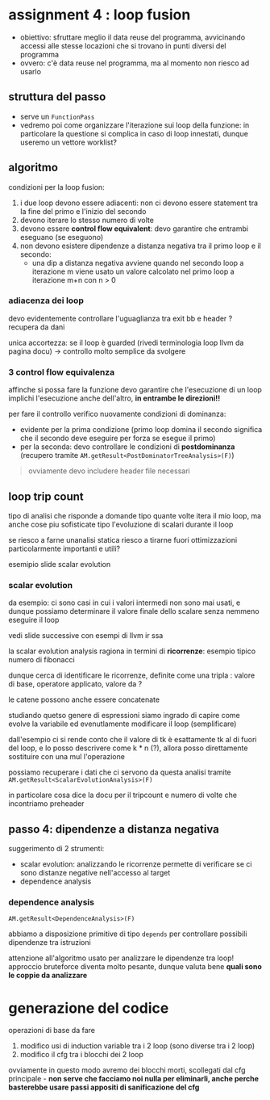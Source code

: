 # assignment 4 : loop fusion

- obiettivo: sfruttare meglio il data reuse del programma, avvicinando accessi alle stesse locazioni che si trovano in punti diversi del programma
- ovvero: c'è data reuse nel programma, ma al momento non riesco ad usarlo

## struttura del passo

- serve un `FunctionPass`
- vedremo poi come organizzare l'iterazione sui loop della funzione: in particolare la questione si complica in caso di loop innestati, dunque useremo un vettore worklist?

## algoritmo

condizioni per la loop fusion:

1. i due loop devono essere adiacenti: non ci devono essere statement tra la fine del primo e l'inizio del secondo
1. devono iterare lo stesso numero di volte
1. devono essere **control flow equivalent**: devo garantire che entrambi eseguano (se eseguono)
1. non devono esistere dipendenze a distanza negativa tra il primo loop e il secondo:
    - una dip a distanza negativa avviene quando nel secondo loop a iterazione m viene usato un valore calcolato nel primo loop a iterazione m+n con n > 0

### adiacenza dei loop

devo evidentemente controllare l'uguaglianza tra exit bb e header ? recupera da dani

unica accortezza: se il loop è guarded (rivedi terminologia loop llvm da pagina docu) &rarr; controllo molto semplice da svolgere

### 3 control flow equivalenza

affinche si possa fare la funzione devo garantire che l'esecuzione di un loop implichi l'esecuzione anche dell'altro, **in entrambe le direzioni!!**

per fare il controllo verifico nuovamente condizioni di dominanza:

- evidente per la prima condizione (primo loop domina il secondo significa che il secondo deve eseguire per forza se esegue il primo)
- per la seconda: devo controllare le condizioni di **postdominanza** (recupero tramite `AM.getResult<PostDominatorTreeAnalysis>(F)`)

> ovviamente devo includere header file necessari

## loop trip count

tipo di analisi che risponde a domande tipo quante volte itera il mio loop, ma anche cose piu sofisticate tipo l'evoluzione di scalari durante il loop

se riesco a farne unanalisi statica riesco a tirarne fuori ottimizzazioni particolarmente importanti e utili?

esemipio slide scalar evolution

### scalar evolution

da esempio: ci sono casi in cui i valori intermedi non sono mai usati, e dunque possiamo determinare il valore finale dello scalare senza nemmeno eseguire il loop

vedi slide successive con esempi di llvm ir ssa

la scalar evolution analysis ragiona in termini di **ricorrenze**: esempio tipico numero di fibonacci

dunque cerca di identificare le ricorrenze, definite come una tripla : valore di base, operatore applicato, valore da ?

le catene possono anche essere concatenate

studiando quetso genere di espressioni siamo ingrado di capire come evolve la variabile ed evenutlamente modificare il loop (semplificare)

dall'esempio ci si rende conto che il valore di tk è esattamente tk al di fuori del loop, e lo posso descrivere come k * n (?), allora posso direttamente sostituire con una mul l'operazione

possiamo recuperare i dati che ci servono da questa analisi tramite `AM.getResult<ScalarEvolutionAnalysis>(F)`

in particolare cosa dice la docu per il tripcount e numero di volte che incontriamo preheader

## passo 4: dipendenze a distanza negativa

suggerimento di 2 strumenti: 

- scalar evolution: analizzando le ricorrenze permette di verificare se ci sono distanze negative nell'accesso al target
- dependence analysis

### dependence analysis

`AM.getResult<DependenceAnalysis>(F)`

abbiamo a disposizione primitive di tipo `depends` per controllare possibili dipendenze tra istruzioni

attenzione all'algoritmo usato per analizzare le dipendenze tra loop! approccio bruteforce diventa molto pesante, dunque valuta bene **quali sono le coppie da analizzare**

# generazione del codice

operazioni di base da fare

1. modifico usi di induction variable tra i 2 loop (sono diverse tra i 2 loop)
1. modifico il cfg tra i blocchi dei 2 loop

ovviamente in questo modo avremo dei blocchi morti, scollegati dal cfg principale - **non serve che facciamo noi nulla per eliminarli, anche perche basterebbe usare passi appositi di sanificazione del cfg**

